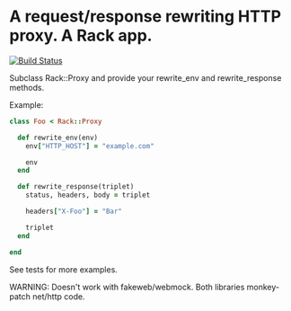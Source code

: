 # A request/response rewriting HTTP proxy. A Rack app.

[![Build Status](https://secure.travis-ci.org/tstmedia/rack-proxy.png?branch=master)](https://travis-ci.org/tstmedia/rack-proxy)

Subclass Rack::Proxy and provide your rewrite_env and rewrite_response methods.

Example:
```ruby
class Foo < Rack::Proxy

  def rewrite_env(env)
    env["HTTP_HOST"] = "example.com"

    env
  end

  def rewrite_response(triplet)
    status, headers, body = triplet

    headers["X-Foo"] = "Bar"

    triplet
  end

end
```
See tests for more examples.

WARNING: Doesn't work with fakeweb/webmock. Both libraries monkey-patch net/http code.
